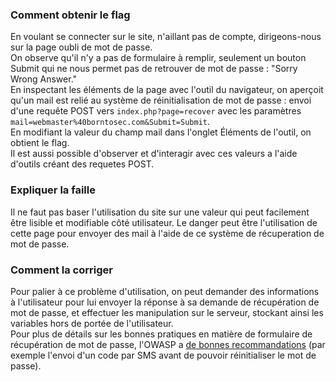 ### Comment obtenir le flag
En voulant se connecter sur le site, n'aillant pas de compte, dirigeons-nous sur la page oubli de mot de passe.  
On observe qu'il n'y a pas de formulaire à remplir, seulement un bouton Submit qui ne nous permet pas de retrouver de mot de passe : "Sorry Wrong Answer."  
En inspectant les éléments de la page avec l'outil du navigateur, on aperçoit qu'un mail est relié au système de réinitialisation de mot de passe : envoi d'une requête POST vers `index.php?page=recover` avec les paramètres `mail=webmaster%40borntosec.com&Submit=Submit`.  
En modifiant la valeur du champ mail dans l'onglet Éléments de l'outil, on obtient le flag.  
Il est aussi possible d'observer et d'interagir avec ces valeurs a l'aide d'outils créant des requetes POST.

### Expliquer la faille
Il ne faut pas baser l'utilisation du site sur une valeur qui peut facilement être lisible et modifiable côté utilisateur. Le danger peut être l'utilisation de cette page pour envoyer des mail à l'aide de ce système de récuperation de mot de passe.

### Comment la corriger
Pour palier à ce problème d'utilisation, on peut demander des informations à l'utilisateur pour lui envoyer la réponse à sa demande de récupération de mot de passe, et effectuer les manipulation sur le serveur, stockant ainsi les variables hors de portée de l'utilisateur.  
Pour plus de détails sur les bonnes pratiques en matière de formulaire de récupération de mot de passe, l'OWASP a [de bonnes recommandations](https://cheatsheetseries.owasp.org/cheatsheets/Forgot_Password_Cheat_Sheet.html) (par exemple l'envoi d'un code par SMS avant de pouvoir réinitialiser le mot de passe).
